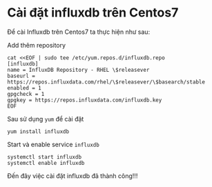 # Cài đặt influxdb trên Centos7

Để cài Influxdb trên Centos7 ta thực hiện như sau:

Add thêm repository

```
cat <<EOF | sudo tee /etc/yum.repos.d/influxdb.repo
[influxdb]
name = InfluxDB Repository - RHEL \$releasever
baseurl = https://repos.influxdata.com/rhel/\$releasever/\$basearch/stable
enabled = 1
gpgcheck = 1
gpgkey = https://repos.influxdata.com/influxdb.key
EOF
```

Sau sử dụng `yum` để cài đặt

```
yum install influxdb
``` 

Start và enable service `influxdb`

```
systemctl start influxdb
systemctl enable influxdb
```

Đến đây việc cài đặt influxdb đã thành công!!!